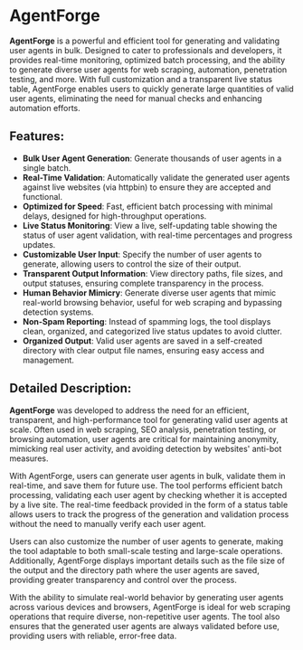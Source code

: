 # AgentForge

**AgentForge** is a powerful and efficient tool for generating and validating user agents in bulk. Designed to cater to professionals and developers, it provides real-time monitoring, optimized batch processing, and the ability to generate diverse user agents for web scraping, automation, penetration testing, and more. With full customization and a transparent live status table, AgentForge enables users to quickly generate large quantities of valid user agents, eliminating the need for manual checks and enhancing automation efforts.

## Features:

- **Bulk User Agent Generation**: Generate thousands of user agents in a single batch.
- **Real-Time Validation**: Automatically validate the generated user agents against live websites (via httpbin) to ensure they are accepted and functional.
- **Optimized for Speed**: Fast, efficient batch processing with minimal delays, designed for high-throughput operations.
- **Live Status Monitoring**: View a live, self-updating table showing the status of user agent validation, with real-time percentages and progress updates.
- **Customizable User Input**: Specify the number of user agents to generate, allowing users to control the size of their output.
- **Transparent Output Information**: View directory paths, file sizes, and output statuses, ensuring complete transparency in the process.
- **Human Behavior Mimicry**: Generate diverse user agents that mimic real-world browsing behavior, useful for web scraping and bypassing detection systems.
- **Non-Spam Reporting**: Instead of spamming logs, the tool displays clean, organized, and categorized live status updates to avoid clutter.
- **Organized Output**: Valid user agents are saved in a self-created directory with clear output file names, ensuring easy access and management.

## Detailed Description:

**AgentForge** was developed to address the need for an efficient, transparent, and high-performance tool for generating valid user agents at scale. Often used in web scraping, SEO analysis, penetration testing, or browsing automation, user agents are critical for maintaining anonymity, mimicking real user activity, and avoiding detection by websites' anti-bot measures.

With AgentForge, users can generate user agents in bulk, validate them in real-time, and save them for future use. The tool performs efficient batch processing, validating each user agent by checking whether it is accepted by a live site. The real-time feedback provided in the form of a status table allows users to track the progress of the generation and validation process without the need to manually verify each user agent.

Users can also customize the number of user agents to generate, making the tool adaptable to both small-scale testing and large-scale operations. Additionally, AgentForge displays important details such as the file size of the output and the directory path where the user agents are saved, providing greater transparency and control over the process.

With the ability to simulate real-world behavior by generating user agents across various devices and browsers, AgentForge is ideal for web scraping operations that require diverse, non-repetitive user agents. The tool also ensures that the generated user agents are always validated before use, providing users with reliable, error-free data.
